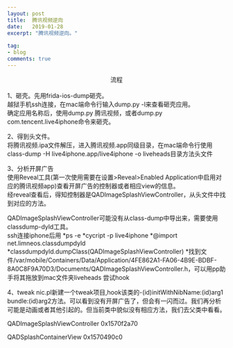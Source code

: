 ```yaml
---
layout: post
title:  腾讯视频逆向
date:   2019-01-28
excerpt: "腾讯视频逆向。"
 
tag:
- blog
comments: true
---
```

<center>流程</center><br>
1、砸壳。先用frida-ios-dump砸壳。<br>
越狱手机ssh连接，在mac端命令行输入dump.py -l来查看砸壳应用。<br>
确定应用名称后，使用dump.py 腾讯视频，或者dump.py com.tencent.live4iphone命令来砸壳。<br>

2、得到头文件。<br>
将腾讯视频.ipa文件解压，进入腾讯视频.app同级目录，在mac端命令行使用class-dump -H live4iphone.app/live4iphone -o liveheads目录方法头文件<br>

3、分析开屏广告<br>
使用Reveal工具(第一次使用需要在设置>Reveal>Enabled Application中启用对应的腾讯视频app)查看开屏广告的控制器或者相应view的信息。<br>
经reveal查看后，得知控制器是QADImageSplashViewController，从头文件中找到对应的方法。<br>

QADImageSplashViewController可能没有从class-dump中导出来，需要使用classdump-dyld工具。 <br>
ssh连接iphone后用
*ps -e
*cycript -p live4iphone 
*@import net.limneos.classdumpdyld
*classdumpdyld.dumpClass(QADImageSplashViewController)
*找到文件/var/mobile/Containers/Data/Application/4FE862A1-FA06-4B9E-BDBF-8A0C8F9A70D3/Documents/QADImageSplashViewController.h，可以用pp助手将其拖放到mac文件夹liveheads
尝试hook

4、tweak
nic.pl新建一个tweak项目,hook该类的-(id)initWithNibName:(id)arg1 bundle:(id)arg2方法。可以看到没有开屏广告了，但会有一闪而过。我们再分析可能是动画或者其他引起的。但当前类中貌似没有相应方法，我们去父类中看看。









QADImageSplashViewController   0x1570f2a70

QADSplashContainerView    0x1570490c0


